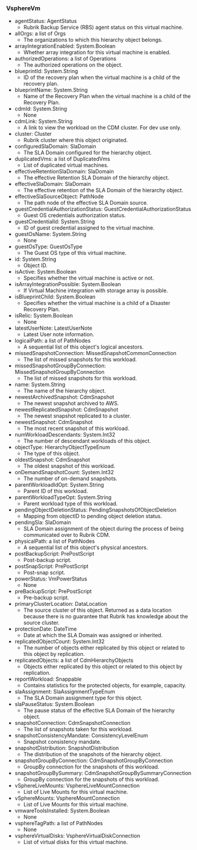 ### VsphereVm
- agentStatus: AgentStatus
  - Rubrik Backup Service (RBS) agent status on this virtual machine.
- allOrgs: a list of Orgs
  - The organizations to which this hierarchy object belongs.
- arrayIntegrationEnabled: System.Boolean
  - Whether array integration for this virtual machine is enabled.
- authorizedOperations: a list of Operations
  - The authorized operations on the object.
- blueprintId: System.String
  - ID of the recovery plan when the virtual machine is a child of the recovery plan.
- blueprintName: System.String
  - Name of the Recovery Plan when the virtual machine is a child of the Recovery Plan.
- cdmId: System.String
  - None
- cdmLink: System.String
  - A link to view the workload on the CDM cluster. For dev use only.
- cluster: Cluster
  - Rubrik cluster where this object originated.
- configuredSlaDomain: SlaDomain
  - The SLA Domain configured for the hierarchy object.
- duplicatedVms: a list of DuplicatedVms
  - List of duplicated virtual machines.
- effectiveRetentionSlaDomain: SlaDomain
  - The effective Retention SLA Domain of the hierarchy object.
- effectiveSlaDomain: SlaDomain
  - The effective retention of the SLA Domain of the hierarchy object.
- effectiveSlaSourceObject: PathNode
  - The path node of the effective SLA Domain source.
- guestCredentialAuthorizationStatus: GuestCredentialAuthorizationStatus
  - Guest OS credentials authorization status.
- guestCredentialId: System.String
  - ID of guest credential assigned to the virtual machine.
- guestOsName: System.String
  - None
- guestOsType: GuestOsType
  - The Guest OS type of this virtual machine.
- id: System.String
  - Object ID.
- isActive: System.Boolean
  - Specifies whether the virtual machine is active or not.
- isArrayIntegrationPossible: System.Boolean
  - If Virtual Machine integration with storage array is possible.
- isBlueprintChild: System.Boolean
  - Specifies whether the virtual machine is a child of a Disaster Recovery Plan.
- isRelic: System.Boolean
  - None
- latestUserNote: LatestUserNote
  - Latest User note information.
- logicalPath: a list of PathNodes
  - A sequential list of this object's logical ancestors.
- missedSnapshotConnection: MissedSnapshotCommonConnection
  - The list of missed snapshots for this workload.
- missedSnapshotGroupByConnection: MissedSnapshotGroupByConnection
  - The list of missed snapshots for this workload.
- name: System.String
  - The name of the hierarchy object.
- newestArchivedSnapshot: CdmSnapshot
  - The newest snapshot archived to AWS.
- newestReplicatedSnapshot: CdmSnapshot
  - The newest snapshot replicated to a cluster.
- newestSnapshot: CdmSnapshot
  - The most recent snapshot of this workload.
- numWorkloadDescendants: System.Int32
  - The number of descendant workloads of this object.
- objectType: HierarchyObjectTypeEnum
  - The type of this object.
- oldestSnapshot: CdmSnapshot
  - The oldest snapshot of this workload.
- onDemandSnapshotCount: System.Int32
  - The number of on-demand snapshots.
- parentWorkloadIdOpt: System.String
  - Parent ID of this workload.
- parentWorkloadTypeOpt: System.String
  - Parent workload type of this workload.
- pendingObjectDeletionStatus: PendingSnapshotsOfObjectDeletion
  - Mapping from objectID to pending object deletion status.
- pendingSla: SlaDomain
  - SLA Domain assignment of the object during the process of being communicated over to Rubrik CDM.
- physicalPath: a list of PathNodes
  - A sequential list of this object's physical ancestors.
- postBackupScript: PrePostScript
  - Post-backup script.
- postSnapScript: PrePostScript
  - Post-snap script.
- powerStatus: VmPowerStatus
  - None
- preBackupScript: PrePostScript
  - Pre-backup script.
- primaryClusterLocation: DataLocation
  - The source cluster of this object. Returned as a data location because there is no guarantee that Rubrik has knowledge about the source cluster.
- protectionDate: DateTime
  - Date at which the SLA Domain was assigned or inherited.
- replicatedObjectCount: System.Int32
  - The number of objects either replicated by this object or related to this object by replication.
- replicatedObjects: a list of CdmHierarchyObjects
  - Objects either replicated by this object or related to this object by replication.
- reportWorkload: Snappable
  - Contains statistics for the protected objects, for example, capacity.
- slaAssignment: SlaAssignmentTypeEnum
  - The SLA Domain assignment type for this object.
- slaPauseStatus: System.Boolean
  - The pause status of the effective SLA Domain of the hierarchy object.
- snapshotConnection: CdmSnapshotConnection
  - The list of snapshots taken for this workload.
- snapshotConsistencyMandate: ConsistencyLevelEnum
  - Snapshot consistency mandate.
- snapshotDistribution: SnapshotDistribution
  - The distribution of the snapshots of the hierarchy object.
- snapshotGroupByConnection: CdmSnapshotGroupByConnection
  - GroupBy connection for the snapshots of this workload.
- snapshotGroupBySummary: CdmSnapshotGroupBySummaryConnection
  - GroupBy connection for the snapshots of this workload.
- vSphereLiveMounts: VsphereLiveMountConnection
  - List of Live Mounts for this virtual machine.
- vSphereMounts: VsphereMountConnection
  - List of Live Mounts for this virtual machine.
- vmwareToolsInstalled: System.Boolean
  - None
- vsphereTagPath: a list of PathNodes
  - None
- vsphereVirtualDisks: VsphereVirtualDiskConnection
  - List of virtual disks for this virtual machine.
